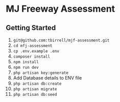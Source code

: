 # MJ Freeway Assessment

## Getting Started



1. `git@github.com:tbirrell/mjf-assessment.git`
2. `cd mfj-assessment`
3. `cp .env.example .env`
4. `composer install`
5. `npm install`
6. `npm run dev`
7. `php artisan key:generate`
8. Add Database details to ENV file
9. `php artisan db:create`
10. `php artisan migrate`
11. `php artisan db:seed`
